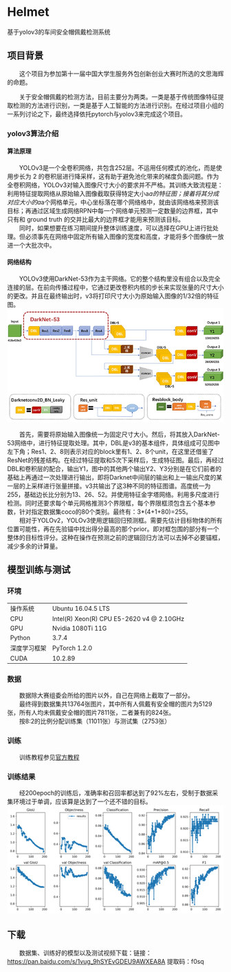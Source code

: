 # Helmet
 基于yolov3的车间安全帽佩戴检测系统

## 项目背景

&emsp;&emsp;这个项目为参加第十一届中国大学生服务外包创新创业大赛时所选的文思海辉的命题。  

&emsp;&emsp;关于安全帽佩戴的检测方法，目前主要分为两类。一类是基于传统图像特征提取检测的方法进行识别，一类是基于人工智能的方法进行识别。在经过项目小组的一系列讨论之下，最终选择依托pytorch与yolov3来完成这个项目。  

### yolov3算法介绍

#### 算法原理

&emsp;&emsp;YOLOv3是一个全卷积网络，共包含252层。不运用任何模式的池化，而是使用步长为 2 的卷积层进行降采样，这有助于避免池化带来的梯度负面问题。作为全卷积网络，YOLOv3对输入图像尺寸大小的要求并不严格。其训练大致流程是：利用特征提取网络从原始输入图像截取获得特定大小a*a的特征图；接着将其分成对应大小的a*a个网格单元，中心坐标落在哪个网络格中，就由该网络格来预测该目标；再通过区域生成网络RPN中每一个网络单元预测一定数量的边界框，其中只有和 ground truth 的交并比最大的边界框才能用来预测该目标。  
&emsp;&emsp;同时，如果想要在练习期间提升整体训练速度，可以选择在GPU上进行批处理。但必须事先在网络中固定所有输入图像的宽度和高度，才能将多个图像统一放进一个大批次中。

#### 网络结构 
&emsp;&emsp;YOLOv3使用DarkNet-53作为主干网络。它的整个结构里没有组合以及完全连接的层。在前向传播过程中，它通过更改卷积内核的步长来实现张量的尺寸大小的更改。并且在最终输出时，v3将打印尺寸大小为原始输入图像的1/32倍的特征图。  
![Yolov3网络结构](https://github.com/Rocky-17/Blog_illustration/blob/master/Helmet/YOLOv3_Structure.png?raw=true)  

&emsp;&emsp;首先，需要将原始输入图像统一为固定尺寸大小。然后，将其放入DarkNet-53网络中，进行特征提取处理。其中，DBL是v3的基本组件，具体组成可见图中左下角；Res1、2、8则表示对应的block里有1、2、8个unit，在这里还借鉴了ResNet的残差结构。在经过特征提取和5次下采样后，生成特征图。最后，再经过DBL和卷积层的配合，输出Y1，图中的其他两个输出Y2、Y3分别是在它们前者的基础上再通过一次处理进行输出，即将Darknet中间层的输出和上一输出尺度的某一层的上采样进行张量拼接。v3共输出了这3种不同的特征图谱。高度统一为255，基础边长比分别为13、26、52。并使用特征金字塔网络。利用多尺度进行检测。同时还要求每个单元网格推测3个界限框，每个界限框须包含五个基本参数，针对指定数据集coco的80个类别。最终有：3*(4+1+80)=255。  
&emsp;&emsp;相对于YOLOv2，YOLOv3使用逻辑回归预测框。需要先估计目标物体的所有位置可能性，再在先验锚中找出得分最高的那个prior。即对框包围的部分有一个整体的目标性评分。这种在操作在预测之前的逻辑回归方法可以去掉不必要锚框，减少多余的计算量。

## 模型训练与测试

### 环境 

|||
|-|-|
|操作系统|Ubuntu 16.04.5 LTS|
|CPU|Intel(R) Xeon(R) CPU E5-2620 v4 @ 2.10GHz|
|GPU|Nvidia 1080Ti 11G|
|Python|3.7.4|
|深度学习框架|PyTorch 1.2.0|
|CUDA|10.2.89|

### 数据

&emsp;&emsp;数据除大赛组委会所给的图片以外，自己在网络上截取了一部分。  
&emsp;&emsp;最终得到数据集共13764张图片，其中所有人佩戴有安全帽的图片为5129张，所有人均未佩戴安全帽的图片7811张，二者兼有的824张。  
&emsp;&emsp;按8:2的比例分配训练集（11011张）与测试集（2753张）

### 训练

&emsp;&emsp;训练教程参见[官方教程](https://github.com/ultralytics/yolov3/wiki/Train-Custom-Data)

### 训练结果

&emsp;&emsp;经200epoch的训练后，准确率和召回率都达到了92%左右，受制于数据采集环境过于单调，应该算是达到了一个还不错的目标。
![results](https://github.com/Rocky-17/Blog_illustration/blob/master/Helmet/results.png?raw=true)




## 下载
&emsp;&emsp;数据集、训练好的模型以及测试视频下载：链接：https://pan.baidu.com/s/1vug_9hSYEvGDEU9AWXEA8A 
提取码：f0sq